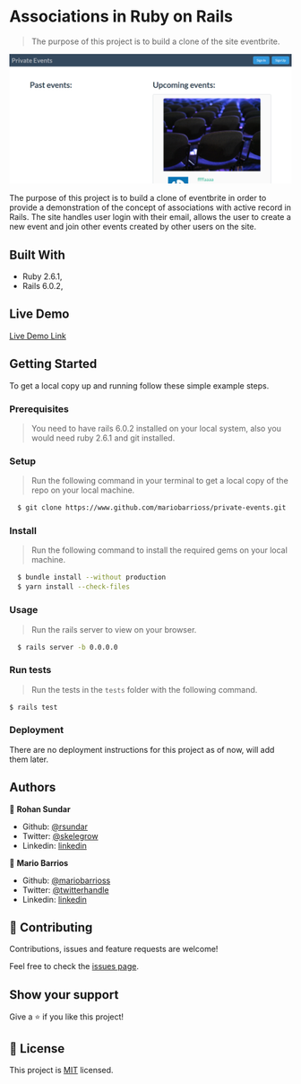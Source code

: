 # Associations in Ruby on Rails

> The purpose of this project is to build a clone of the site eventbrite.

![screenshot](./app_screenshot.png)

The purpose of this project is to build a clone of eventbrite in order to provide a demonstration of the concept of associations with active record in Rails. The site handles user login with their email, allows the user to create a new event and join other events created by other users on the site.

## Built With

- Ruby 2.6.1,
- Rails 6.0.2,

## Live Demo

[Live Demo Link](https://livedemo.com)


## Getting Started

To get a local copy up and running follow these simple example steps.

### Prerequisites

> You need to have rails 6.0.2 installed on your local system, also you would need ruby 2.6.1 and git installed. 

### Setup

> Run the following command in your terminal to get a local copy of the repo on your local machine.

```bash
  $ git clone https://www.github.com/mariobarrioss/private-events.git
```

### Install

> Run the following command to install the required gems on your local machine.

```bash
  $ bundle install --without production
  $ yarn install --check-files
```

### Usage

> Run the rails server to view on your browser.

```bash
  $ rails server -b 0.0.0.0
```

### Run tests

> Run the tests in the ```tests``` folder with the following command.

```bash
$ rails test
``` 

### Deployment

There are no deployment instructions for this project as of now, will add them later.

## Authors

👤 **Rohan Sundar**

- Github: [@rsundar](https://github.com/rsundar)
- Twitter: [@skelegrow](https://twitter.com/)
- Linkedin: [linkedin](https://linkedin.com/)

👤 **Mario Barrios**

- Github: [@mariobarrioss](https://github.com/mariobarrioss)
- Twitter: [@twitterhandle](https://twitter.com/)
- Linkedin: [linkedin](https://linkedin.com/)

## 🤝 Contributing

Contributions, issues and feature requests are welcome!

Feel free to check the [issues page](issues/).

## Show your support

Give a ⭐️ if you like this project!

## 📝 License

This project is [MIT](https://github.com/rsundar/members-only/tree/devise/LICENSE) licensed.
